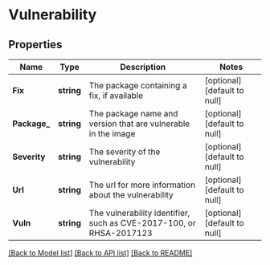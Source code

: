 # Vulnerability

## Properties
Name | Type | Description | Notes
------------ | ------------- | ------------- | -------------
**Fix** | **string** | The package containing a fix, if available | [optional] [default to null]
**Package_** | **string** | The package name and version that are vulnerable in the image | [optional] [default to null]
**Severity** | **string** | The severity of the vulnerability | [optional] [default to null]
**Url** | **string** | The url for more information about the vulnerability | [optional] [default to null]
**Vuln** | **string** | The vulnerability identifier, such as CVE-2017-100, or RHSA-2017123 | [optional] [default to null]

[[Back to Model list]](../README.md#documentation-for-models) [[Back to API list]](../README.md#documentation-for-api-endpoints) [[Back to README]](../README.md)


